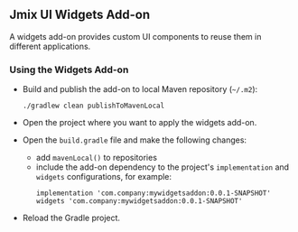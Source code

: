## Jmix UI Widgets Add-on

A widgets add-on provides custom UI components to reuse them in different applications.

### Using the Widgets Add-on

* Build and publish the add-on to local Maven repository (`~/.m2`):

  ```
  ./gradlew clean publishToMavenLocal
  ```

* Open the project where you want to apply the widgets add-on.
* Open the `build.gradle` file and make the following changes:
    * add `mavenLocal()` to repositories
    * include the add-on dependency to the project's `implementation` and `widgets` configurations, for example:
      ```
      implementation 'com.company:mywidgetsaddon:0.0.1-SNAPSHOT'
      widgets 'com.company:mywidgetsaddon:0.0.1-SNAPSHOT'
      ```
* Reload the Gradle project.
